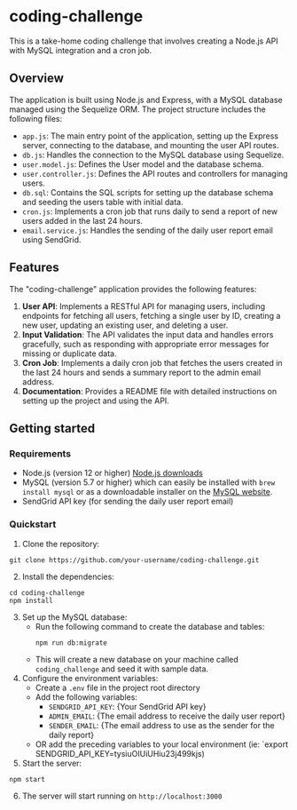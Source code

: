 # coding-challenge
This is a take-home coding challenge that involves creating a Node.js API with MySQL integration and a cron job.
## Overview
The application is built using Node.js and Express, with a MySQL database managed using the Sequelize ORM. The project structure includes the following files:
- `app.js`: The main entry point of the application, setting up the Express server, connecting to the database, and mounting the user API routes.
- `db.js`: Handles the connection to the MySQL database using Sequelize.
- `user.model.js`: Defines the User model and the database schema.
- `user.controller.js`: Defines the API routes and controllers for managing users.
- `db.sql`: Contains the SQL scripts for setting up the database schema and seeding the users table with initial data.
- `cron.js`: Implements a cron job that runs daily to send a report of new users added in the last 24 hours.
- `email.service.js`: Handles the sending of the daily user report email using SendGrid.
## Features
The \"coding-challenge\" application provides the following features:
1. **User API**: Implements a RESTful API for managing users, including endpoints for fetching all users, fetching a single user by ID, creating a new user, updating an existing user, and deleting a user.
2. **Input Validation**: The API validates the input data and handles errors gracefully, such as responding with appropriate error messages for missing or duplicate data.
3. **Cron Job**: Implements a daily cron job that fetches the users created in the last 24 hours and sends a summary report to the admin email address.
4. **Documentation**: Provides a README file with detailed instructions on setting up the project and using the API.
## Getting started
### Requirements
- Node.js (version 12 or higher) [Node.js downloads](https://nodejs.org/en/download)
- MySQL (version 5.7 or higher) which can easily be installed with `brew install mysql` or as a downloadable installer on the [MySQL website](https://www.mysql.com/downloads/).
- SendGrid API key (for sending the daily user report email)
### Quickstart
1. Clone the repository:
```
git clone https://github.com/your-username/coding-challenge.git
```
2. Install the dependencies:
```
cd coding-challenge
npm install
```
3. Set up the MySQL database:
   - Run the following command to create the database and tables:
      ```
      npm run db:migrate
      ```
   - This will create a new database on your machine called `coding_challenge` and seed it with sample data.
4. Configure the environment variables:
   - Create a `.env` file in the project root directory
   - Add the following variables:
      - `SENDGRID_API_KEY`: {Your SendGrid API key}
      - `ADMIN_EMAIL`: {The email address to receive the daily user report}
      - `SENDER_EMAIL`: {The email address to use as the sender for the daily report}
   - OR add the preceding variables to your local environment (ie: `export SENDGRID_API_KEY=tysiuOIUiUHiu23j499kjs)
5. Start the server:
```
npm start
```
6. The server will start running on `http://localhost:3000`